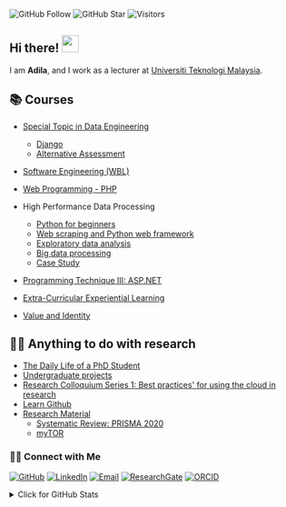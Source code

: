 ![GitHub Follow](https://img.shields.io/github/followers/drAdila.svg?style=social&label=Follow)
![GitHub Star](https://img.shields.io/github/stars/drAdila?affiliations=OWNER%2CCOLLABORATOR&style=social&label=Star)
![Visitors](https://api.visitorbadge.io/api/visitors?path=https%3A%2F%2Fgithub.com%2FdrAdila&labelColor=%23d9e3f0&countColor=%23697689&style=flat)


## Hi there! <img src="https://raw.githubusercontent.com/drAdila/drAdila/master/img/wave.gif" width="30">

I am  __Adila__, and I work as a lecturer at [Universiti Teknologi Malaysia](https://www.utm.my).

## 📚 Courses
- [Special Topic in Data Engineering](https://github.com/drAdila/special-topic-data-engineering)
  -   [Django](https://github.com/drAdila/learn-django)
  -   [Alternative Assessment](https://github.com/drAdila/SECP3843)

- [Software Engineering (WBL)](https://github.com/drAdila/software-engineering)
- [Web Programming - PHP](https://github.com/drAdila/learn-php)
- High Performance Data Processing 
  -   [Python for beginners](https://github.com/drAdila/python-tutorial)
  -   [Web scraping and Python web framework](https://github.com/drAdila/python-web)
  -   [Exploratory data analysis](https://github.com/drAdila/Python_EDA)
  -   [Big data processing](https://github.com/drAdila/Python-big-data)
  -   [Case Study](https://github.com/drAdila/python-tutorial/blob/main/case-study.md)
- [Programming Technique III: ASP.NET](https://github.com/drAdila/learn-aspnet)
- [Extra-Curricular Experiential Learning](https://github.com/drAdila/courses/blob/main/UKQT3001/readme.md)
- [Value and Identity](https://github.com/drAdila/courses/blob/main/ULRS1012/readme.md)

## 👨‍💻 Anything to do with research
- [The Daily Life of a PhD Student](https://github.com/drAdila/phd)
- [Undergraduate projects](https://github.com/drAdila/undergraduate-project)
- [Research Colloquium Series 1: Best practices' for using the cloud in research](https://github.com/drAdila/learn-github)
- [Learn Github](https://github.com/drAdila/learn-github)
- [Research Material](https://github.com/drAdila/research-material)
  -   [Systematic Review: PRISMA 2020](https://github.com/drAdila/research-material/tree/main/SLR)
  -   [myTOR](https://github.com/drAdila/myTOR)

### 🙌🏻 Connect with Me
<p align="left">
    <a href="https://github.com/drAdila" target="_blank"><img alt="GitHub" src="https://img.shields.io/badge/-@drAdila-181717?style=flat-square&logo=GitHub&logoColor=white"></a>
    <a href="https://www.linkedin.com/in/drAdila" target="_blank"><img alt="LinkedIn" src="https://img.shields.io/badge/-drAdila-blue?style=flat-square&logo=Linkedin&logoColor=white&link=https://www.linkedin.com/in/drAdila/"></a>
    <a href="mailto:Adila@utm.my" target="_blank"><img alt="Email" src="https://img.shields.io/badge/-Adila@utm.my-c14438?style=flat-square&logo=Gmail&logoColor=white&link=mailto:Adila@utm.my.com"></a>
    <a href="https://www.researchgate.net/profile/Mohd-Othman-28" target="_blank"><img alt="ResearchGate" src="https://img.shields.io/badge/-ResearchGate-00CCBB?style=flat-square&logo=ResearchGate&logoColor=white"></a>
    <a href="https://orcid.org/0000-0003-4261-1873" target="_blank"><img alt="ORCID" src="https://img.shields.io/badge/-ORCID-A6CE39?style=flat-square&logo=ORCID&logoColor=white"></a>
</p>
  

<details>
<summary>Click for GitHub Stats</summary>
<p align="left">
    <img alt = "GitHub Stats" src="https://github-readme-stats.vercel.app/api?username=drAdila&show_icons=true&hide=issues&icon_color=000000&hide_border=true&title_color=5391FE&text_color=555">
    <br>
    <img alt = "Top Language" src="https://github-readme-stats.vercel.app/api/top-langs/?username=drAdila&hide=html,&hide_border=true&title_color=5391FE&text_color=555"
</p>
  
  ![Follower Badge](https://img.shields.io/github/followers/drAdila)
  ![](https://hit.yhype.me/github/profile?user_id=81284918)
 
</details>
